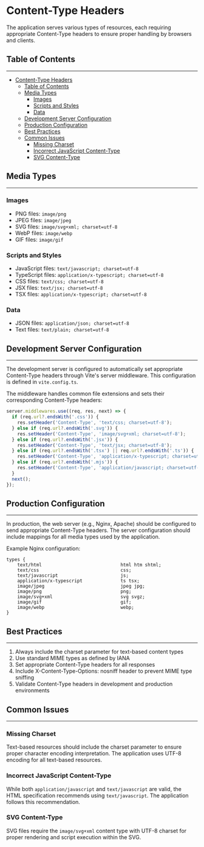 # Content-Type Headers

The application serves various types of resources, each requiring appropriate Content-Type headers to ensure proper handling by browsers and clients.

## Table of Contents

---

- [Content-Type Headers](#content-type-headers)
  - [Table of Contents](#table-of-contents)
  - [Media Types](#media-types)
    - [Images](#images)
    - [Scripts and Styles](#scripts-and-styles)
    - [Data](#data)
  - [Development Server Configuration](#development-server-configuration)
  - [Production Configuration](#production-configuration)
  - [Best Practices](#best-practices)
  - [Common Issues](#common-issues)
    - [Missing Charset](#missing-charset)
    - [Incorrect JavaScript Content-Type](#incorrect-javascript-content-type)
    - [SVG Content-Type](#svg-content-type)

## Media Types

---

### Images

- PNG files: `image/png`
- JPEG files: `image/jpeg`
- SVG files: `image/svg+xml; charset=utf-8`
- WebP files: `image/webp`
- GIF files: `image/gif`

### Scripts and Styles

- JavaScript files: `text/javascript; charset=utf-8`
- TypeScript files: `application/x-typescript; charset=utf-8`
- CSS files: `text/css; charset=utf-8`
- JSX files: `text/jsx; charset=utf-8`
- TSX files: `application/x-typescript; charset=utf-8`

### Data

- JSON files: `application/json; charset=utf-8`
- Text files: `text/plain; charset=utf-8`

## Development Server Configuration

---

The development server is configured to automatically set appropriate Content-Type headers through Vite's server middleware. This configuration is defined in `vite.config.ts`.

The middleware handles common file extensions and sets their corresponding Content-Type headers:

```typescript
server.middlewares.use((req, res, next) => {
  if (req.url?.endsWith('.css')) {
    res.setHeader('Content-Type', 'text/css; charset=utf-8');
  } else if (req.url?.endsWith('.svg')) {
    res.setHeader('Content-Type', 'image/svg+xml; charset=utf-8');
  } else if (req.url?.endsWith('.jsx')) {
    res.setHeader('Content-Type', 'text/jsx; charset=utf-8');
  } else if (req.url?.endsWith('.tsx') || req.url?.endsWith('.ts')) {
    res.setHeader('Content-Type', 'application/x-typescript; charset=utf-8');
  } else if (req.url?.endsWith('.mjs')) {
    res.setHeader('Content-Type', 'application/javascript; charset=utf-8');
  }
  next();
});
```

## Production Configuration

---

In production, the web server (e.g., Nginx, Apache) should be configured to send appropriate Content-Type headers. The server configuration should include mappings for all media types used by the application.

Example Nginx configuration:

```nginx
types {
    text/html                             html htm shtml;
    text/css                              css;
    text/javascript                       js;
    application/x-typescript              ts tsx;
    image/jpeg                            jpeg jpg;
    image/png                             png;
    image/svg+xml                         svg svgz;
    image/gif                             gif;
    image/webp                            webp;
}
```

## Best Practices

---

1. Always include the charset parameter for text-based content types
2. Use standard MIME types as defined by IANA
3. Set appropriate Content-Type headers for all responses
4. Include X-Content-Type-Options: nosniff header to prevent MIME type sniffing
5. Validate Content-Type headers in development and production environments

## Common Issues

---

### Missing Charset

Text-based resources should include the charset parameter to ensure proper character encoding interpretation. The application uses UTF-8 encoding for all text-based resources.

### Incorrect JavaScript Content-Type

While both `application/javascript` and `text/javascript` are valid, the HTML specification recommends using `text/javascript`. The application follows this recommendation.

### SVG Content-Type

SVG files require the `image/svg+xml` content type with UTF-8 charset for proper rendering and script execution within the SVG.
